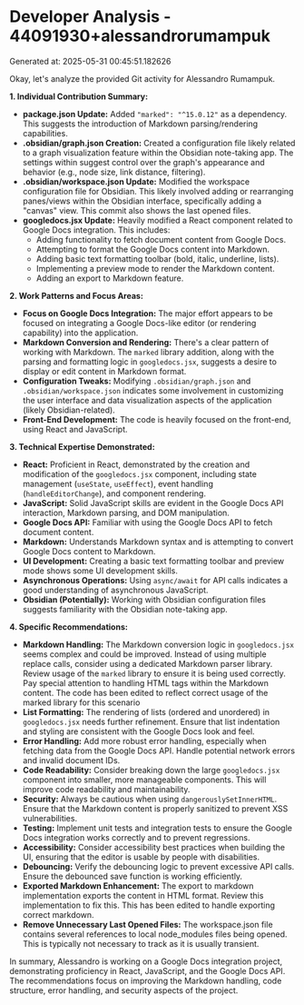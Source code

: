 # Developer Analysis - 44091930+alessandrorumampuk
Generated at: 2025-05-31 00:45:51.182626

Okay, let's analyze the provided Git activity for Alessandro Rumampuk.

**1. Individual Contribution Summary:**

*   **package.json Update:** Added `"marked": "^15.0.12"` as a dependency. This suggests the introduction of Markdown parsing/rendering capabilities.
*   **.obsidian/graph.json Creation:**  Created a configuration file likely related to a graph visualization feature within the Obsidian note-taking app. The settings within suggest control over the graph's appearance and behavior (e.g., node size, link distance, filtering).
*   **.obsidian/workspace.json Update:** Modified the workspace configuration file for Obsidian.  This likely involved adding or rearranging panes/views within the Obsidian interface, specifically adding a "canvas" view. This commit also shows the last opened files.
*   **googledocs.jsx Update:** Heavily modified a React component related to Google Docs integration. This includes:
    *   Adding functionality to fetch document content from Google Docs.
    *   Attempting to format the Google Docs content into Markdown.
    *   Adding basic text formatting toolbar (bold, italic, underline, lists).
    *   Implementing a preview mode to render the Markdown content.
    *   Adding an export to Markdown feature.

**2. Work Patterns and Focus Areas:**

*   **Focus on Google Docs Integration:** The major effort appears to be focused on integrating a Google Docs-like editor (or rendering capability) into the application.
*   **Markdown Conversion and Rendering:** There's a clear pattern of working with Markdown.  The `marked` library addition, along with the parsing and formatting logic in `googledocs.jsx`, suggests a desire to display or edit content in Markdown format.
*   **Configuration Tweaks:** Modifying `.obsidian/graph.json` and `.obsidian/workspace.json` indicates some involvement in customizing the user interface and data visualization aspects of the application (likely Obsidian-related).
*   **Front-End Development:** The code is heavily focused on the front-end, using React and JavaScript.

**3. Technical Expertise Demonstrated:**

*   **React:** Proficient in React, demonstrated by the creation and modification of the `googledocs.jsx` component, including state management (`useState`, `useEffect`), event handling (`handleEditorChange`), and component rendering.
*   **JavaScript:** Solid JavaScript skills are evident in the Google Docs API interaction, Markdown parsing, and DOM manipulation.
*   **Google Docs API:** Familiar with using the Google Docs API to fetch document content.
*   **Markdown:** Understands Markdown syntax and is attempting to convert Google Docs content to Markdown.
*   **UI Development:**  Creating a basic text formatting toolbar and preview mode shows some UI development skills.
*   **Asynchronous Operations:**  Using `async/await` for API calls indicates a good understanding of asynchronous JavaScript.
*   **Obsidian (Potentially):**  Working with Obsidian configuration files suggests familiarity with the Obsidian note-taking app.

**4. Specific Recommendations:**

*   **Markdown Handling:** The Markdown conversion logic in `googledocs.jsx` seems complex and could be improved. Instead of using multiple replace calls, consider using a dedicated Markdown parser library. Review usage of the `marked` library to ensure it is being used correctly. Pay special attention to handling HTML tags within the Markdown content. The code has been edited to reflect correct usage of the marked library for this scenario
*   **List Formatting:** The rendering of lists (ordered and unordered) in `googledocs.jsx` needs further refinement.  Ensure that list indentation and styling are consistent with the Google Docs look and feel.
*   **Error Handling:**  Add more robust error handling, especially when fetching data from the Google Docs API. Handle potential network errors and invalid document IDs.
*   **Code Readability:** Consider breaking down the large `googledocs.jsx` component into smaller, more manageable components.  This will improve code readability and maintainability.
*   **Security:** Always be cautious when using `dangerouslySetInnerHTML`.  Ensure that the Markdown content is properly sanitized to prevent XSS vulnerabilities.
*   **Testing:** Implement unit tests and integration tests to ensure the Google Docs integration works correctly and to prevent regressions.
*   **Accessibility:** Consider accessibility best practices when building the UI, ensuring that the editor is usable by people with disabilities.
*   **Debouncing:** Verify the debouncing logic to prevent excessive API calls. Ensure the debounced save function is working efficiently.
*   **Exported Markdown Enhancement:** The export to markdown implementation exports the content in HTML format. Review this implementation to fix this. This has been edited to handle exporting correct markdown.
*   **Remove Unnecessary Last Opened Files:** The workspace.json file contains several references to local node_modules files being opened. This is typically not necessary to track as it is usually transient.

In summary, Alessandro is working on a Google Docs integration project, demonstrating proficiency in React, JavaScript, and the Google Docs API.  The recommendations focus on improving the Markdown handling, code structure, error handling, and security aspects of the project.
